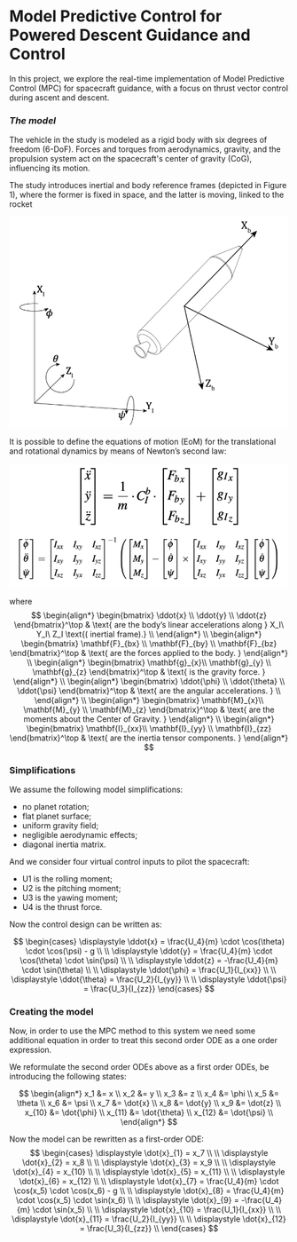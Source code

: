 # **Model Predictive Control for Powered Descent Guidance and Control**
In this project, we explore the real-time implementation of Model Predictive Control (MPC) for spacecraft guidance, with a focus on thrust vector control during ascent and descent. 
### *The model*
The vehicle in the study is modeled as a rigid body with six degrees of freedom (6-DoF). Forces and torques from aerodynamics, gravity, and the propulsion system act on the spacecraft's center of gravity (CoG), influencing its motion. 

The study introduces inertial and body reference frames (depicted in Figure 1), where the former is fixed in space, and the latter is moving, linked to the rocket

![reference frames](Images/model.png)

It is possible to define
the equations of motion (EoM) for the translational and
rotational dynamics by means of Newton’s second law:

![reference frames](Images/equations.png)

where
$$
\begin{align*}
\begin{bmatrix}
\ddot{x} \\
\ddot{y} \\
\ddot{z}
\end{bmatrix}^\top & \text{ are the body’s linear accelerations along } X_I\ Y_I\ Z_I \text{( inertial frame).} \\
\end{align*}
\\
\begin{align*}
\begin{bmatrix}
\mathbf{F}_{bx} \\
\mathbf{F}_{by} \\
\mathbf{F}_{bz}
\end{bmatrix}^\top & \text{ are the forces applied to the body.           }
\end{align*}
\\
\begin{align*}
\begin{bmatrix}
\mathbf{g}_{x}\\
\mathbf{g}_{y} \\
\mathbf{g}_{z}
\end{bmatrix}^\top & \text{ is the gravity force.           }
\end{align*}
\\
\begin{align*}
\begin{bmatrix}
\ddot{\phi} \\
\ddot{\theta} \\
\ddot{\psi}
\end{bmatrix}^\top & \text{ are the angular accelerations.            }  \\
\end{align*}
\\
\begin{align*}
\begin{bmatrix}
\mathbf{M}_{x}\\
\mathbf{M}_{y} \\
\mathbf{M}_{z}
\end{bmatrix}^\top & \text{ are the moments about the Center of Gravity.           }
\end{align*}
\\
\begin{align*}
\begin{bmatrix}
\mathbf{I}_{xx}\\
\mathbf{I}_{yy} \\
\mathbf{I}_{zz}
\end{bmatrix}^\top & \text{ are the inertia tensor components.           }
\end{align*}
$$

### Simplifications
We assume the following model simplifications:  
- no planet rotation;  
- flat planet surface;  
- uniform gravity field;  
- negligible aerodynamic effects;  
- diagonal inertia matrix.  

And we consider four virtual control inputs to pilot the spacecraft:
- U1 is the rolling moment; 
- U2 is the pitching moment; 
- U3 is the yawing moment;
- U4 is the thrust force.

Now the control design can be written as:

$$
\begin{cases}
  \displaystyle \ddot{x} = \frac{U_4}{m} \cdot \cos(\theta) \cdot \cos(\psi) - g \\
  \\
  \displaystyle \ddot{y} = \frac{U_4}{m} \cdot \cos(\theta) \cdot \sin(\psi) \\
  \\
  \displaystyle \ddot{z} = -\frac{U_4}{m} \cdot \sin(\theta)  \\
  \\
  \displaystyle \ddot{\phi} = \frac{U_1}{I_{xx}} \\
  \\
  \displaystyle \ddot{\theta} = \frac{U_2}{I_{yy}} \\
  \\
  \displaystyle \ddot{\psi} = \frac{U_3}{I_{zz}}
\end{cases}
$$


### Creating the model
Now, in order to use the MPC method to this system we need some additional equation in order to treat this second order ODE as a one order expression.

We reformulate the second order ODEs above as a first order ODEs, be introducing the following states:

$$
\begin{align*}
x_1 &= x \\
x_2 &= y \\
x_3 &= z \\
x_4 &= \phi \\
x_5 &= \theta \\
x_6 &= \psi \\
x_7 &= \dot{x} \\
x_8 &= \dot{y} \\
x_9 &= \dot{z} \\
x_{10} &= \dot{\phi} \\
x_{11} &= \dot{\theta} \\
x_{12} &= \dot{\psi} \\
\end{align*}
$$

Now the model can be rewritten as a first-order ODE:
$$
\begin{cases}
  \displaystyle \dot{x}_{1} = x_7 \\
  \\
  \displaystyle \dot{x}_{2} = x_8 \\
  \\
  \displaystyle \dot{x}_{3} = x_9 \\
  \\
  \displaystyle \dot{x}_{4} = x_{10} \\
  \\
  \displaystyle \dot{x}_{5} = x_{11} \\
  \\
  \displaystyle \dot{x}_{6} = x_{12} \\
  \\
  \displaystyle \dot{x}_{7} = \frac{U_4}{m} \cdot \cos(x_5) \cdot \cos(x_6) - g \\
  \\
  \displaystyle \dot{x}_{8} = \frac{U_4}{m} \cdot \cos(x_5) \cdot \sin(x_6) \\
  \\
  \displaystyle \dot{x}_{9} = -\frac{U_4}{m} \cdot \sin(x_5)  \\
  \\
  \displaystyle \dot{x}_{10} = \frac{U_1}{I_{xx}} \\
  \\
  \displaystyle \dot{x}_{11} = \frac{U_2}{I_{yy}} \\
  \\
  \displaystyle \dot{x}_{12} = \frac{U_3}{I_{zz}} \\
\end{cases}
$$
